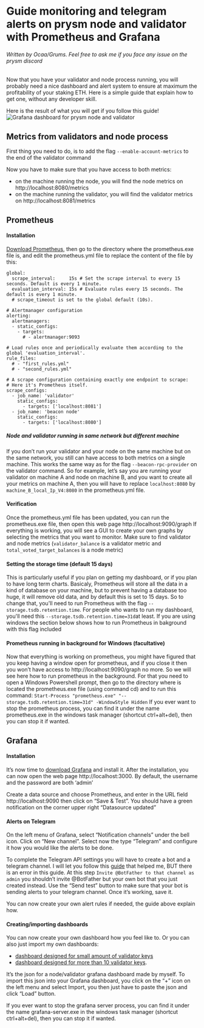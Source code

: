 # Guide monitoring and telegram alerts on prysm node and validator with Prometheus and Grafana

###### Written by Ocaa/Grums. Feel free to ask me if you face any issue on the prysm discord

Now that you have your validator and node process running, you will probably need a nice dashboard and alert system to ensure at maximum the profitability of your staking ETH. Here is a simple guide that explain how to get one, without any developer skill.

Here is the result of what you will get if you follow this guide!
![Grafana dashboard for prysm node and validator](https://imgur.com/nbI9KPP.png "Grafana dashboard for prysm node and validator")


## Metrics from validators and node process
First thing you need to do, is to add the flag `--enable-account-metrics` to the end of the validator command

Now you have to make sure that you have access to both metrics:
- on the machine running the node, you will find the node metrics on http://localhost:8080/metrics
- on the machine running the validator, you will find the validator metrics on http://localhost:8081/metrics

## Prometheus
#### Installation
[Download Prometheus](https://prometheus.io/download/), then go to the directory where the prometheus.exe file is, and edit the prometheus.yml file to replace the content of the file by this:
```# my global config
global:
  scrape_interval:     15s # Set the scrape interval to every 15 seconds. Default is every 1 minute.
  evaluation_interval: 15s # Evaluate rules every 15 seconds. The default is every 1 minute.
  # scrape_timeout is set to the global default (10s).

# Alertmanager configuration
alerting:
  alertmanagers:
  - static_configs:
    - targets:
      # - alertmanager:9093

# Load rules once and periodically evaluate them according to the global 'evaluation_interval'.
rule_files:
  # - "first_rules.yml"
  # - "second_rules.yml"

# A scrape configuration containing exactly one endpoint to scrape:
# Here it's Prometheus itself.
scrape_configs:
  - job_name: 'validator'
    static_configs:
      - targets: ['localhost:8081']
  - job_name: 'beacon node'
    static_configs:
      - targets: ['localhost:8080']
```
##### Node and validator running in same network but different machine
If you don’t run your validator and your node on the same machine but on the same network, you still can have access to both metrics on a single machine. This works the same way as for the flag `--beacon-rpc-provider` on the validator command.
So for example, let’s say you are running your validator on machine A and node on machine B, and you want to create all your metrics on machine A, then you will have to replace `localhost:8080` by `machine_B_local_Ip_V4:8080` in the prometheus.yml file.


#### Verification
Once the prometheus.yml file has been updated, you can run the prometheus.exe file, then open this web page http://localhost:9090/graph
If everything is working, you will see a GUI to create your own graphs by selecting the metrics that you want to monitor. Make sure to find validator and node metrics (`validator_balance` is a validator metric and `total_voted_target_balances` is a node metric)

#### Setting the storage time (default 15 days)
This is particularly useful if you plan on getting my dashboard, or if you plan to have long term charts. Basicaly, Prometheus will store all the data in a kind of database on your machine, but to prevent having a database too huge, it will remove old data, and by default this is set to 15 days. So to change that, you'll need to run Prometheus with the flag `--storage.tsdb.retention.time`.
For people who wants to run my dashboard, you'll need this `--storage.tsdb.retention.time=31d`at least. If you are using windows the section below shows how to run Prometheus in bakground with this flag included

#### Prometheus running in background for Windows (facultative)
Now that everything is working on prometheus, you might have figured that you keep having a window open for prometheus, and if you close it then you won’t have access to http://localhost:9090/graph no more. So we will see here how to run prometheus in the background.
For that you need to open a Windows Powershell prompt, then go to the directory where is located the prometheus.exe file (using command cd) and to run this command:
`Start-Process "prometheus.exe" "--storage.tsdb.retention.time=31d" -WindowStyle Hidden`
If you ever want to stop the prometheus process, you can find it under the name prometheus.exe in the windows task manager (shortcut ctrl+alt+del), then you can stop it if wanted.


## Grafana
#### Installation
It’s now time to [download Grafana](https://grafana.com/grafana/download) and install it.
After the installation, you can now open the web page http://localhost:3000. By default, the username and the password are both ‘admin’

Create a data source and choose Prometheus, and enter in the URL field http://localhost:9090 then click on “Save & Test”. You should have a green notification on the corner upper right “Datasource updated”

#### Alerts on Telegram
On the left menu of Grafana, select “Notification channels” under the bell icon. Click on “New channel”. Select now the type “Telegram” and configure it how you would like the alerts to be done.

To complete the Telegram API settings you will have to create a bot and a telegram channel. I will let you follow this [guide](https://gist.github.com/ilap/cb6d512694c3e4f2427f85e4caec8ad7) that helped me, BUT there is an error in this guide. At this step `Invite @BotFather to that channel as admin` you shouldn’t invite @BotFather but your own bot that you just created instead.
Use the “Send test” button to make sure that your bot is sending alerts to your telegram channel. Once it’s working, save it.

You can now create your own alert rules if needed, the guide above explain how.

#### Creating/importing dashboards
You can now create your own dashboard how you feel like to. Or you can also just import my own dashboards:
- [dashboard designed for small amount of validator keys](https://raw.githubusercontent.com/GuillaumeMiralles/prysm-grafana-dashboard/master/less_10_validators.json)
- [dashboard designed for more than 10 validator keys](https://raw.githubusercontent.com/GuillaumeMiralles/prysm-grafana-dashboard/master/more_10_validators.json).

It’s the json for a node/validator grafana dashboard made by myself. To import this json into your Grafana dashboard, you click on the “+” icon on the left menu and select Import, you then just have to paste the json and click “Load” button.

If you ever want to stop the grafana server process, you can find it under the name grafana-server.exe in the windows task manager (shortcut ctrl+alt+del), then you can stop it if wanted.




